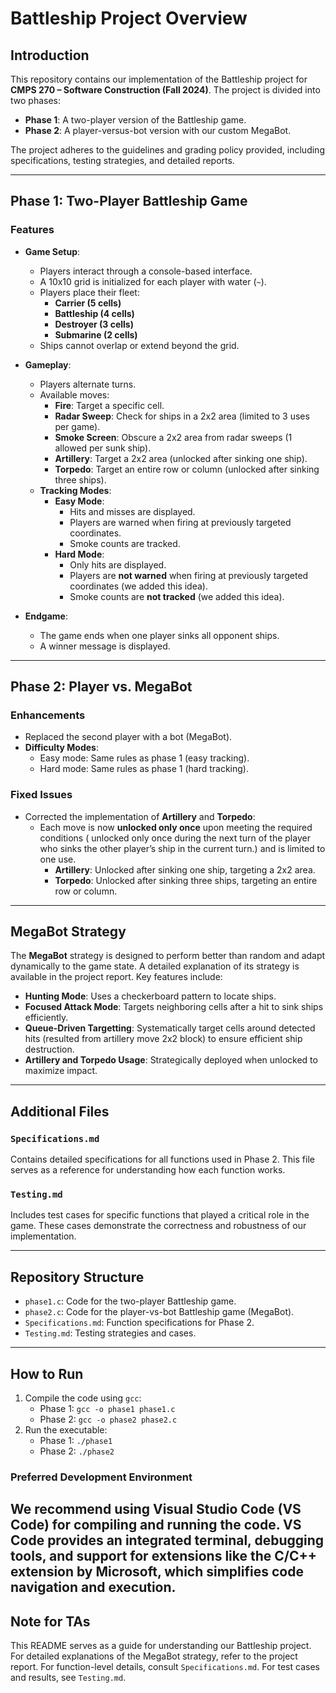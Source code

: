 # Battleship Project Overview

## Introduction
This repository contains our implementation of the Battleship project for **CMPS 270 – Software Construction (Fall 2024)**. The project is divided into two phases:

- **Phase 1**: A two-player version of the Battleship game.
- **Phase 2**: A player-versus-bot version with our custom MegaBot.

The project adheres to the guidelines and grading policy provided, including specifications, testing strategies, and detailed reports.

---

## Phase 1: Two-Player Battleship Game

### Features
- **Game Setup**:
  - Players interact through a console-based interface.
  - A 10x10 grid is initialized for each player with water (`~`).
  - Players place their fleet:
    - **Carrier (5 cells)**
    - **Battleship (4 cells)**
    - **Destroyer (3 cells)**
    - **Submarine (2 cells)**
  - Ships cannot overlap or extend beyond the grid.

- **Gameplay**:
  - Players alternate turns.
  - Available moves:
    - **Fire**: Target a specific cell.
    - **Radar Sweep**: Check for ships in a 2x2 area (limited to 3 uses per game).
    - **Smoke Screen**: Obscure a 2x2 area from radar sweeps (1 allowed per sunk ship).
    - **Artillery**: Target a 2x2 area (unlocked after sinking one ship).
    - **Torpedo**: Target an entire row or column (unlocked after sinking three ships).
  - **Tracking Modes**:
    - **Easy Mode**:
      - Hits and misses are displayed.
      - Players are warned when firing at previously targeted coordinates.
      - Smoke counts are tracked.
    - **Hard Mode**:
      - Only hits are displayed.
      - Players are **not warned** when firing at previously targeted coordinates (we added this idea).
      - Smoke counts are **not tracked** (we added this idea).

- **Endgame**:
  - The game ends when one player sinks all opponent ships.
  - A winner message is displayed.

---

## Phase 2: Player vs. MegaBot

### Enhancements
- Replaced the second player with a bot (MegaBot).
- **Difficulty Modes**:
  - Easy mode: Same rules as phase 1 (easy tracking).
  - Hard mode: Same rules as phase 1 (hard tracking).

### Fixed Issues
- Corrected the implementation of **Artillery** and **Torpedo**:
  - Each move is now **unlocked only once** upon meeting the required conditions ( unlocked only once during the next turn of the player who sinks the other player’s ship in the current turn.) and is limited to one use.
    - **Artillery**: Unlocked after sinking one ship, targeting a 2x2 area.
    - **Torpedo**: Unlocked after sinking three ships, targeting an entire row or column.

---

## MegaBot Strategy
The **MegaBot** strategy is designed to perform better than random and adapt dynamically to the game state. A detailed explanation of its strategy is available in the project report. Key features include:
- **Hunting Mode**: Uses a checkerboard pattern to locate ships.
- **Focused Attack Mode**: Targets neighboring cells after a hit to sink ships efficiently.
- **Queue-Driven Targetting**: Systematically target cells around detected hits (resulted from artillery move 2x2 block) to ensure efficient ship destruction.
- **Artillery and Torpedo Usage**: Strategically deployed when unlocked to maximize impact.

---

## Additional Files

### `Specifications.md`
Contains detailed specifications for all functions used in Phase 2. This file serves as a reference for understanding how each function works.

### `Testing.md`
Includes test cases for specific functions that played a critical role in the game. These cases demonstrate the correctness and robustness of our implementation.

---

## Repository Structure
- `phase1.c`: Code for the two-player Battleship game.
- `phase2.c`: Code for the player-vs-bot Battleship game (MegaBot).
- `Specifications.md`: Function specifications for Phase 2.
- `Testing.md`: Testing strategies and cases.

---

## How to Run
1. Compile the code using `gcc`:
   - Phase 1: `gcc -o phase1 phase1.c`
   - Phase 2: `gcc -o phase2 phase2.c`
2. Run the executable:
   - Phase 1: `./phase1`
   - Phase 2: `./phase2`

### Preferred Development Environment
We recommend using **Visual Studio Code (VS Code)** for compiling and running the code. VS Code provides an integrated terminal, debugging tools, and support for extensions like the C/C++ extension by Microsoft, which simplifies code navigation and execution.
---

## Note for TAs
This README serves as a guide for understanding our Battleship project. For detailed explanations of the MegaBot strategy, refer to the project report. For function-level details, consult `Specifications.md`. For test cases and results, see `Testing.md`.


